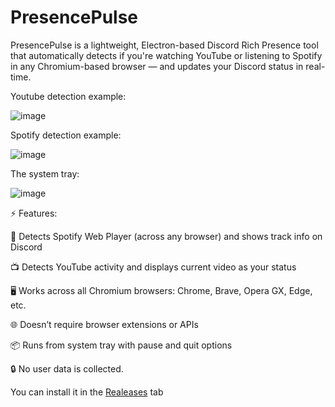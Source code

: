 # PresencePulse
PresencePulse is a lightweight, Electron-based Discord Rich Presence tool that automatically detects if you're watching YouTube or listening to Spotify in any Chromium-based browser — and updates your Discord status in real-time.

Youtube detection example:

![image](https://github.com/user-attachments/assets/fa4b8075-c1a6-4d61-88b3-b42caaf846f5)

Spotify detection example:

![image](https://github.com/user-attachments/assets/9539b776-dd95-4d2f-96a7-50ba62d016c8)

The system tray:

![image](https://github.com/user-attachments/assets/9a73df96-d0e0-447e-bc2c-359a1a1939bf)

⚡ Features:

🎵 Detects Spotify Web Player (across any browser) and shows track info on Discord

📺 Detects YouTube activity and displays current video as your status

🖥️ Works across all Chromium browsers: Chrome, Brave, Opera GX, Edge, etc.

🌐 Doesn’t require browser extensions or APIs

📦 Runs from system tray with pause and quit options

🔒 No user data is collected.

You can install it in the [Realeases](https://github.com/sarthakvs/PresencePulse/releases/tag/v1.0.0) tab
